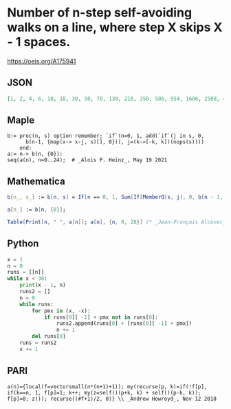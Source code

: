 # Number of n\-step self\-avoiding walks on a line, where step X skips X \- 1 spaces\.
https://oeis.org/A175941
## JSON
```JSON
[1, 2, 4, 6, 10, 18, 30, 50, 78, 130, 210, 350, 586, 954, 1606, 2588, 4234, 6944, 11342, 18948, 31450, 52206, 85662, 141680, 233040, 385428, 644910, 1072074, 1783342, 2953094, 4897922, 8157096, 13571014, 22552212, 37486916, 62325564, 103508754, 172765524, 287428656, 479052200, 798944976]
```
## Maple
```Maple
b:= proc(n, s) option remember; `if`(n=0, 1, add(`if`(j in s, 0,
      b(n-1, {map(x-> x-j, s)[], 0})), j=(k->[-k, k])(nops(s))))
    end:
a:= n-> b(n, {0}):
seq(a(n), n=0..24);  # _Alois P. Heinz_, May 19 2021
```
## Mathematica
```Mathematica
b[n_, s_] := b[n, s] = If[n == 0, 1, Sum[If[MemberQ[s, j], 0, b[n - 1, Union[Append[s - j, 0]]]], {j, {-Length[s], Length[s]}}]];
```
```Mathematica
a[n_] := b[n, {0}];
```
```Mathematica
Table[Print[n, " ", a[n]]; a[n], {n, 0, 28}] (* _Jean-François Alcover_, Jul 09 2021, after _Alois P. Heinz_ *)
```
## Python
```Python
x = 1
n = 0
runs = [[n]]
while x < 30:
    print(x - 1, n)
    runs2 = []
    n = 0
    while runs:
        for pmx in (x, -x):
            if runs[0][ -1] + pmx not in runs[0]:
                runs2.append(runs[0] + [runs[0][ -1] + pmx])
                n += 1
        del runs[0]
    runs = runs2
    x += 1
```
## PARI
```PARI
a(n)={local(f=vectorsmall(n*(n+1)+1)); my(recurse(p, k)=if(!f[p], if(k==n, 1, f[p]=1; k++; my(z=self()(p+k, k) + self()(p-k, k)); f[p]=0; z))); recurse((#f+1)/2, 0)} \\ _Andrew Howroyd_, Nov 12 2018
```
